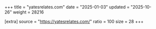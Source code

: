+++
title = "yatesrelates.com"
date = "2025-01-03"
updated = "2025-10-26"
weight = 28216

[extra]
source = "https://yatesrelates.com/"
ratio = 100
size = 28
+++
